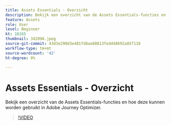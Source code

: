 ```yaml
---
title: Assets Essentials - Overzicht
description: Bekijk een overzicht van de Assets Essentials-functies en hoe deze kunnen worden gebruikt in Adobe Journey Optimizer.
feature: Assets
role: User
level: Beginner
kt: 10165
thumbnail: 342098.jpeg
source-git-commit: 43d3e290d3e481fd8ae88813fedd48692a85f118
workflow-type: tm+mt
source-wordcount: '42'
ht-degree: 0%

---
```



# Assets Essentials - Overzicht

Bekijk een overzicht van de Assets Essentials-functies en hoe deze kunnen worden gebruikt in Adobe Journey Optimizer.

>[!VIDEO](https://video.tv.adobe.com/v/342098?quality=12&learn=on)
